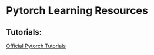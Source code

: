 # Pytorch Learning Resources

## Tutorials:
[Official Pytorch Tutorials](https://github.com/pytorch/tutorials)

